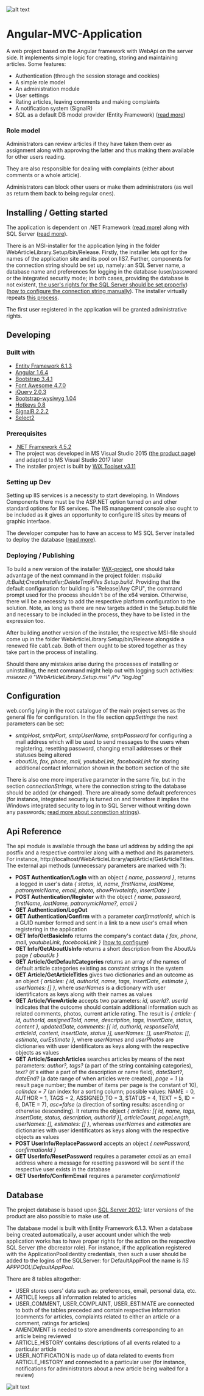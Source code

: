 
![alt text](https://github.com/Jahn08/Angular-MVC-Application/blob/master/WebArticleLibrary/images/indexIcon.ico)

# Angular-MVC-Application

A web project based on the Angular framework with WebApi on the server side.
It implements simple logic for creating, storing and maintaining articles. Some features:

* Authentication (through the session storage and cookies)
* A simple role model
* An administration module
* User settings
* Rating articles, leaving comments and making complaints
* A notification system (SignalR)
* SQL as a default DB model provider (Entity Framework) ([read more](#headDatabase))

### Role model

Administrators can review articles if they have taken them over as assignment along with approving the latter and thus making them available for other users reading.

They are also responsible for dealing with complaints (either about comments or a whole article).

Administrators can block other users or make them administrators (as well as return them back to being regular ones).

## Installing / Getting started

The application is dependent on .NET Framework ([read more](#headPrerequisites)) along with SQL Server ([read more](#headSettingUpDev)).

There is an MSI-installer for the application lying in the folder WebArticleLibrary.Setup/bin/Release. Firstly, the installer lets opt for the names of the application site and its pool on IIS7. Further, components for the connection string should be set up, namely: an SQL Server name, a database name and preferences for logging in the database (user/password or the integrated security mode; in both cases, providing the database is not existent, [the user's rights for the SQL Server should be set properly](#headDatabase)) ([how to configure the connection string manually](#headConfiguration)). The installer virtually repeats [this process](https://technet.microsoft.com/en-us/library/cc772042(v=ws.10).aspx).

The first user registered in the application will be granted administrative rights.
## Developing

### Built with

* [Entity Framework 6.1.3](https://www.nuget.org/packages/EntityFramework/6.1.3)
* [Angular 1.6.4](https://www.nuget.org/packages/AngularJS.Core/1.6.4)
* [Bootstrap 3.4.1](https://www.nuget.org/packages/bootstrap/3.4.1)
* [Font Awesome 4.7.0](https://www.nuget.org/packages/FontAwesome/4.7.0)
* [jQuery 2.0.3](https://www.nuget.org/packages/jQuery/2.0.3)
* [Bootstrap-wysiwyg 1.04](https://www.nuget.org/packages/Bootstrap.Wysiwyg/1.0.4)
* [Hotkeys 0.8](https://www.nuget.org/packages/jQuery.Hotkeys/0.8.0.20131227)
* [SignalR 2.2.2](https://www.nuget.org/packages/Microsoft.AspNet.SignalR/2.2.2)
* [Select2](https://www.nuget.org/packages/Select2.js/4.0.3)

### <a name="headPrerequisites"></a>Prerequisites

* [.NET Framework 4.5.2](https://www.microsoft.com/en-ca/download/details.aspx?id=42642)
* The project was developed in MS Visual Studio 2015 ([the product page](https://www.visualstudio.com/ru/downloads/?rr=https%3A%2F%2Fwww.microsoft.com%2Fru-ru%2FSoftMicrosoft%2Fvs2015ExpressforW10.aspx)) and adapted to MS Visual Studio 2017 later
* The installer project is built by [WiX Toolset v3.11](https://github.com/wixtoolset/wix3/releases/tag/wix3111rtm) 

### <a name="headSettingUpDev"></a>Setting up Dev

Setting up IIS services is a necessity to start developing. In Windows Components there must be the ASP.NET option turned on and other standard options for IIS services. The IIS management console also ought to be included as it gives an opportunity to configure IIS sites by means of graphic interface.

The developer computer has to have an access to MS SQL Server installed to deploy the database ([read more](#headDatabase)).   

### Deploying / Publishing

To build a new version of the installer [WiX-project](#headPrerequisites), one should take advantage of the next command in the project folder:
*msbuild /t:Build;CreateInstaller;DeleteTmpFiles Setup.build*. Providing that the default configuration for building is "Release|Any CPU", the command prompt used for the process shouldn't be of the x64 version. Otherwise, there will be a necessity to add the respective platform configuration to the solution. Note, as long as there are new targets added in the Setup.build file and necessary to be included in the process, they have to be listed in the expression too.

After building another version of the installer, the respective MSI-file should come up in the folder WebArticleLibrary.Setup/bin/Release alongside a renewed file cab1.cab. Both of them ought to be stored together as they take part in the process of installing.

Should there any mistakes arise during the processes of installing or uninstalling, the next command might help out with logging such activities:
*msiexec /i "WebArticleLibrary.Setup.msi" /l\*v "log.log"*

## <a name="headConfiguration"></a>Configuration

web.config lying in the root catalogue of the main project serves as the general file for configuration. In the file section *appSettings* the next parameters can be set: 
* *smtpHost, smtpPort, smtpUserName, smtpPassword* for configuring a mail address which will be used to send messages to the users when registering, resetting password, changing email addresses or their statuses being altered
* *aboutUs, fax, phone, mail, youtubeLink, facebookLink* for storing additional contact information shown in the bottom section of the site

There is also one more imperative parameter in the same file, but in the section *connectionStrings*, where the connection string to the database should be added (or changed). There are already some default preferences (for instance, integrated security is turned on and therefore it implies the Windows integrated security to log in to SQL Server without writing down any passwords; [read more about connection strings](https://msdn.microsoft.com/en-us/library/jj653752%28v=vs.110%29.aspx)).

## Api Reference

The api module is available through the base url address by adding the api postfix and a respective controller along with a method and its parameters. For instance, http://localhost/WebArticleLibrary/api/Article/GetArticleTitles. The external api methods (unnecessary parameters are marked with *?*):
* **POST Authentication/LogIn** with an object *{ name, password }*, returns a logged in user's data *{ status, id, name, firstName, lastName, patronymicName, email, photo, showPrivateInfo, insertDate }*
* **POST Authentication/Register** with the object *{ name, password, firstName, lastName, patronymicName?, email }*
* **GET Authentication/LogOut**
* **GET Authentication/Confirm** with a parameter *confirmationId*, which is a GUID number formed and sent in a link to a new user's email when registering in the application
* **GET Info/GetBasicInfo** returns the company's contact data *{ fax, phone, mail,	youtubeLink, facebookLink }* ([how to configure](#headConfiguration))
* **GET Info/GetAboutUsInfo** returns a short description from the AboutUs page *{ aboutUs }*
* **GET Article/GetDefaultCategories** returns an array of the names of default article categories existing as constant strings in the system
* **GET Article/GetArticleTitles** gives two dictionaries and an outcome as an object *{ articles: { id, authorId, name, tags, insertDate, estimate }, userNames: [] }*, where *userNames* is a dictionary with user identificators as keys along with their names as values
* **GET Article/ViewArticle** accepts two parameters: *id, userId?*. *userId* indicates that the outcome should contain additional information such as related comments, photos, current article rating. The result is *{ article: { id, authorId, assignedToId, name, description, tags, insertDate, status, content }, updatedDate, comments: [{ id, authorId, responseToId, articleId, content, insertDate, status }], userNames: [], userPhotos: [], estimate, curEstimate }*, where *userNames* and *userPhotos* are dictionaries with user identificators as keys along with the respective objects as values
* **GET Article/SearchArticles** searches articles by means of the next parameters: *author?, tags?* (a part of the string containing categories), *text?* (it's either a part of the description or name field), *dateStart?, dateEnd?* (a date range of when articles were created), *page = 1* (a result page number; the number of items per page is the constant of 10), *colIndex = 7* (an index for a sorting column; possible values: NAME = 0, AUTHOR = 1,	TAGS = 2,	ASSIGNED_TO = 3, STATUS = 4, TEXT = 5, ID = 6, DATE = 7), *asc=false* (a direction of sorting results: ascending or otherwise descending). It returns the object *{ articles: [{ id, name, tags, insertDate, status, description, authorId }], articleCount, pageLength, userNames: [], estimates: [] }*, whereas *userNames* and *estimates* are dictionaries with user identificators as keys along with the respective objects as values
* **POST UserInfo/ReplacePassword** accepts an object *{ newPassword, confirmationId }*
* **GET UserInfo/ResetPassword** requires a parameter *email* as an email address where a message for resetting password will be sent if the respective user exists in the database
* **GET UserInfo/ConfirmEmail** requires a parameter *confirmationId*

## <a name="headDatabase"></a>Database

The project database is based upon [SQL Server 2012](https://www.microsoft.com/en-US/download/details.aspx?id=29062); later versions of the product are also possible to make use of.

The database model is built with Entity Framework 6.1.3. When a database being created automatically, a user account under which the web application works has to have proper rights for the action on the respective SQL Server (the dbcreator role). For instance, if the application registered with the ApplicationPoolIdentity credentials, then such a user should be added to the logins of the SQLServer: for DefaultAppPool the name is *IIS APPPOOL\DefaultAppPool*.

There are 8 tables altogether:
* USER stores users' data such as: preferences, email, personal data, etc.
* ARTICLE keeps all information related to articles
* USER_COMMENT, USER_COMPLAINT, USER_ESTIMATE are connected to both of the tables preceded and contain respective information (comments for articles, complaints related to either an article or a comment, ratings for articles)
* AMENDMENT is needed to store amendments corresponding to an article being reviewed
* ARTICLE_HISTORY contains descriptions of all events related to a particular article
* USER_NOTIFICATION is made up of data related to events from ARTICLE_HISTORY and connected to a particular user (for instance, notifications for administrators about a new article being waited for a review)

![alt text](https://github.com/Jahn08/Angular-MVC-Application/blob/master/DB_Diagram.jpg "A database diagram")
